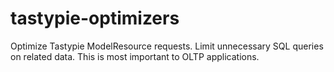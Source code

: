 tastypie-optimizers
===================

Optimize Tastypie ModelResource requests. Limit unnecessary SQL queries on related data. This is most important to OLTP applications.
